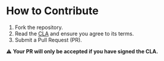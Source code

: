 # How to Contribute

1. Fork the repository.
2. Read the [CLA](Legal/CLA.md) and ensure you agree to its terms.
3. Submit a Pull Request (PR).

⚠️ **Your PR will only be accepted if you have signed the CLA.**